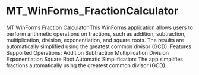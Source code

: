 # MT_WinForms_FractionCalculator
 MT WinForms Fraction Calculator  This WinForms application allows users to perform arithmetic operations on fractions, such as addition, subtraction, multiplication, division, exponentiation, and square roots. The results are automatically simplified using the greatest common divisor (GCD). Features      Supported Operations:         Addition         Subtraction         Multiplication         Division         Exponentiation         Square Root      Automatic Simplification:     The app simplifies fractions automatically using the greatest common divisor (GCD).
